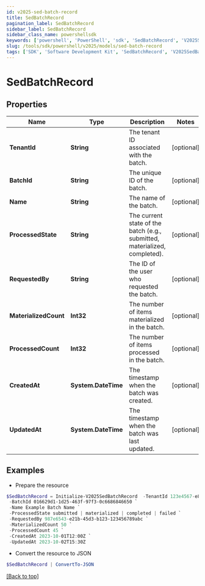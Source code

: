 ```yaml
---
id: v2025-sed-batch-record
title: SedBatchRecord
pagination_label: SedBatchRecord
sidebar_label: SedBatchRecord
sidebar_class_name: powershellsdk
keywords: ['powershell', 'PowerShell', 'sdk', 'SedBatchRecord', 'V2025SedBatchRecord'] 
slug: /tools/sdk/powershell/v2025/models/sed-batch-record
tags: ['SDK', 'Software Development Kit', 'SedBatchRecord', 'V2025SedBatchRecord']
---
```



# SedBatchRecord

## Properties

Name | Type | Description | Notes
------------ | ------------- | ------------- | -------------
**TenantId** | **String** | The tenant ID associated with the batch. | [optional] 
**BatchId** | **String** | The unique ID of the batch. | [optional] 
**Name** | **String** | The name of the batch. | [optional] 
**ProcessedState** | **String** | The current state of the batch (e.g., submitted, materialized, completed). | [optional] 
**RequestedBy** | **String** | The ID of the user who requested the batch. | [optional] 
**MaterializedCount** | **Int32** | The number of items materialized in the batch. | [optional] 
**ProcessedCount** | **Int32** | The number of items processed in the batch. | [optional] 
**CreatedAt** | **System.DateTime** | The timestamp when the batch was created. | [optional] 
**UpdatedAt** | **System.DateTime** | The timestamp when the batch was last updated. | [optional] 

## Examples

- Prepare the resource
```powershell
$SedBatchRecord = Initialize-V2025SedBatchRecord  -TenantId 123e4567-e89b-12d3-a456-426614174000 `
 -BatchId 016629d1-1d25-463f-97f3-0c6686846650 `
 -Name Example Batch Name `
 -ProcessedState submitted | materialized | completed | failed `
 -RequestedBy 987e6543-e21b-45d3-b123-123456789abc `
 -MaterializedCount 50 `
 -ProcessedCount 45 `
 -CreatedAt 2023-10-01T12:00Z `
 -UpdatedAt 2023-10-02T15:30Z
```

- Convert the resource to JSON
```powershell
$SedBatchRecord | ConvertTo-JSON
```


[[Back to top]](#) 

